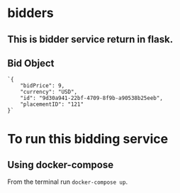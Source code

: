 # bidders
## This is bidder service return in flask. 
  ## Bid Object 
    `{
        "bidPrice": 9,
        "currency": "USD",
        "id": "9d30a941-22bf-4709-8f9b-a90538b25eeb",
        "placementID": "121"
    }`

# To run this bidding service 
## Using docker-compose
From the terminal run `docker-compose up`.

